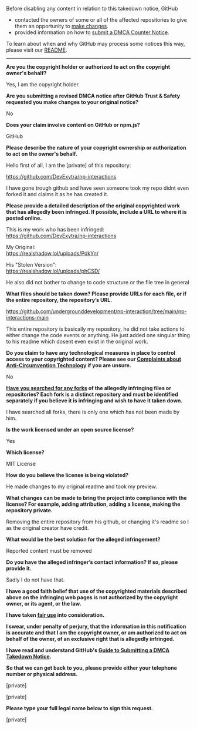 Before disabling any content in relation to this takedown notice, GitHub
- contacted the owners of some or all of the affected repositories to give them an opportunity to [make changes](https://docs.github.com/en/github/site-policy/dmca-takedown-policy#a-how-does-this-actually-work).
- provided information on how to [submit a DMCA Counter Notice](https://docs.github.com/en/articles/guide-to-submitting-a-dmca-counter-notice).

To learn about when and why GitHub may process some notices this way, please visit our [README](https://github.com/github/dmca/blob/master/README.md#anatomy-of-a-takedown-notice).

---

**Are you the copyright holder or authorized to act on the copyright owner's behalf?**

Yes, I am the copyright holder.

**Are you submitting a revised DMCA notice after GitHub Trust & Safety requested you make changes to your original notice?**

No

**Does your claim involve content on GitHub or npm.js?**

GitHub

**Please describe the nature of your copyright ownership or authorization to act on the owner's behalf.**

Hello first of all, I am the [private] of this repository:

https://github.com/DevExytra/np-interactions

I have gone trough github and have seen someone took my repo didnt even forked it and claims it as he has created it.

**Please provide a detailed description of the original copyrighted work that has allegedly been infringed. If possible, include a URL to where it is posted online.**

This is my work who has been infringed:  
https://github.com/DevExytra/np-interactions

My Original:  
https://realshadow.lol/uploads/PdkYn/

His "Stolen Version":  
https://realshadow.lol/uploads/phCSD/

He also did not bother to change to code structure or the file tree in general

**What files should be taken down? Please provide URLs for each file, or if the entire repository, the repository’s URL.**

https://github.com/undergrounddevelopment/np-interaction/tree/main/np-interactions-main

This entire repository is basically my repository, he did not take actions to either change the code events or anything. He just added one singular thing to his readme which dosent even exist in the original work.

**Do you claim to have any technological measures in place to control access to your copyrighted content? Please see our <a href="https://docs.github.com/articles/guide-to-submitting-a-dmca-takedown-notice#complaints-about-anti-circumvention-technology">Complaints about Anti-Circumvention Technology</a> if you are unsure.**

No

**<a href="https://docs.github.com/articles/dmca-takedown-policy#b-what-about-forks-or-whats-a-fork">Have you searched for any forks</a> of the allegedly infringing files or repositories? Each fork is a distinct repository and must be identified separately if you believe it is infringing and wish to have it taken down.**

I have searched all forks, there is only one which has not been made by him.

**Is the work licensed under an open source license?**

Yes

**Which license?**

MIT License

**How do you believe the license is being violated?**

He made changes to my original readme and took my preview.

**What changes can be made to bring the project into compliance with the license? For example, adding attribution, adding a license, making the repository private.**

Removing the entire repository from his github, or changing it's readme so I as the original creator have credit.

**What would be the best solution for the alleged infringement?**

Reported content must be removed

**Do you have the alleged infringer’s contact information? If so, please provide it.**

Sadly I do not have that.

**I have a good faith belief that use of the copyrighted materials described above on the infringing web pages is not authorized by the copyright owner, or its agent, or the law.**

**I have taken <a href="https://www.lumendatabase.org/topics/22">fair use</a> into consideration.**

**I swear, under penalty of perjury, that the information in this notification is accurate and that I am the copyright owner, or am authorized to act on behalf of the owner, of an exclusive right that is allegedly infringed.**

**I have read and understand GitHub's <a href="https://docs.github.com/articles/guide-to-submitting-a-dmca-takedown-notice/">Guide to Submitting a DMCA Takedown Notice</a>.**

**So that we can get back to you, please provide either your telephone number or physical address.**

[private]

[private]

**Please type your full legal name below to sign this request.**

[private]
